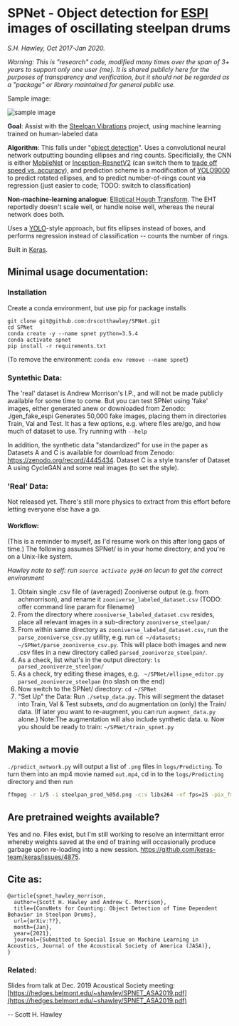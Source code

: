 # SPNet - Object detection for [ESPI](https://en.wikipedia.org/wiki/Electronic_speckle_pattern_interferometry)  images of oscillating steelpan drums

_S.H. Hawley, Oct 2017-Jan 2020._

_Warning: This is "research" code, modified many times over the span of 3+ years to support only one user (me). It is shared publicly here for the purposes of transparency and verification,  but it should not be regarded as a "package" or library maintained for general public use._



Sample image:

![sample image](http://hedges.belmont.edu/~shawley/steelpan/steelpan_pred_00002.png)

**Goal**: Assist with the [Steelpan Vibrations](https://www.zooniverse.org/projects/achmorrison/steelpan-vibrations) project, using machine learning trained on human-labeled data

**Algorithm**: This falls under "[object detection](https://en.wikipedia.org/wiki/Object_detection)". Uses a convolutional neural network outputting bounding ellipses and ring counts. Specificially, the CNN is either [MobileNet](https://arxiv.org/abs/1704.04861) or <a href="">Inception-ResnetV2</a> (can switch them to [trade off speed vs. accuracy](http://openaccess.thecvf.com/content_cvpr_2017/papers/Huang_SpeedAccuracy_Trade-Offs_for_CVPR_2017_paper.pdf)), and prediction scheme is a modification of [YOLO9000](https://arxiv.org/abs/1612.08242) to predict rotated ellipses, and to predict number-of-rings count via regression (just easier to code; TODO: switch to classification)

**Non-machine-learning analogue**: [Elliptical Hough Transform](http://scikit-image.org/docs/dev/auto_examples/edges/plot_circular_elliptical_hough_transform.html). The EHT reportedly doesn't scale well, or handle noise well, whereas the neural network does both.


Uses a [YOLO](https://pjreddie.com/darknet/yolo/)-style approach, but fits ellipses instead of boxes, and performs regression instead of classification -- counts the number of rings.

Built in [Keras](https://keras.io/).



## Minimal usage documentation:

### Installation
Create a conda environment, but use pip for package installs
```
git clone git@github.com:drscotthawley/SPNet.git
cd SPNet
conda create -y --name spnet python=3.5.4
conda activate spnet
pip install -r requirements.txt
```
(To remove the environment: `conda env remove --name spnet`)

### Syntethic Data:
The 'real' dataset is Andrew Morrison's I.P., and will not be made publicly available for some time to come.  But you can test SPNet using 'fake' images, either generated anew or downloaded from Zenodo:
    ./gen_fake_espi
Generates 50,000 fake images, placing them in directories Train, Val and Test.
 It has a few options, e.g. where files are/go, and 
how much of dataset to use.  Try running with `--help`

In addition, the synthetic data "standardized" for use in the paper as Datasets A and C 
is available for download from Zenodo: https://zenodo.org/record/4445434. Dataset C 
is a style transfer of Dataset A using CycleGAN and some real images (to set the style). 



### 'Real' Data:
Not released yet.  There's still more physics to extract from this effort before letting everyone else have a go. 


#### Workflow:
(This is a reminder to myself, as I'd resume work on this after long gaps of time.)
The following assumes SPNet/ is in your home directory, and you're on a Unix-like system.

*Hawley note to self: run `source activate py36` on lecun to get the correct environment*

1. Obtain single .csv file of (averaged) Zooniverse output (e.g. from achmorrison), and rename it `zooniverse_labeled_dataset.csv` (TODO: offer command line param for filename)
2. From the directory where `zooniverse_labeled_dataset.csv` resides, place all relevant images in a sub-directory `zooniverse_steelpan/`
3. From within same directory as `zooniverse_labeled_dataset.csv`, run the `parse_zooniverse_csv.py` utility, e.g. run `cd ~/datasets; ~/SPNet/parse_zooniverse_csv.py`.   This will place both images and new .csv files in a new directory called  `parsed_zooniverze_steelpan/`.  
4. As a check, list what's in the output directory: `ls parsed_zooniverze_steelpan/`
5. As a check, try editing these images, e.g. ` ~/SPNet/ellipse_editor.py parsed_zooniverze_steelpan`  (no slash on the end)
6. Now switch to the SPNet/ directory: `cd ~/SPNet`
7. "Set Up" the Data: Run `./setup_data.py`.  This will segment the dataset into Train, Val & Test subsets,
*and* do augmentation on (only) the Train/ data.  (If later you want to re-augment, you can run `augment_data.py` alone.)   Note:The augmentation will also include synthetic data.
u. Now you should be ready to train: ` ~/SPNet/train_spnet.py `


## Making a movie
`./predict_network.py` will output a list of `.png` files in `logs/Predicting`.  To turn them into an mp4 movie named `out.mp4`, cd in to the `logs/Predicting` directory and then run

```bash
ffmpeg -r 1/5 -i steelpan_pred_%05d.png -c:v libx264 -vf fps=25 -pix_fmt yuv420p out.mp4
```

## Are pretrained weights available?
Yes and no. Files exist, but I'm still working to resolve an intermittant error whereby weights saved at the end of training will occasionally produce garbage upon re-loading into a new session. https://github.com/keras-team/keras/issues/4875.


## Cite as:
```
@article{spnet_hawley_morrison,
  author={Scott H. Hawley and Andrew C. Morrison},
  title={ConvNets for Counting: Object Detection of Time Dependent Behavior in Steelpan Drums},
  url={arXiv:??},
  month={Jan},
  year={2021},
  journal={Submitted to Special Issue on Machine Learning in Acoustics, Journal of the Acoustical Society of America (JASA)},
}
```

### Related:
Slides from talk at Dec. 2019 Acoustical Society meeting: [https://hedges.belmont.edu/~shawley/SPNET_ASA2019.pdf](https://hedges.belmont.edu/~shawley/SPNET_ASA2019.pdf)

--
Scott H. Hawley

